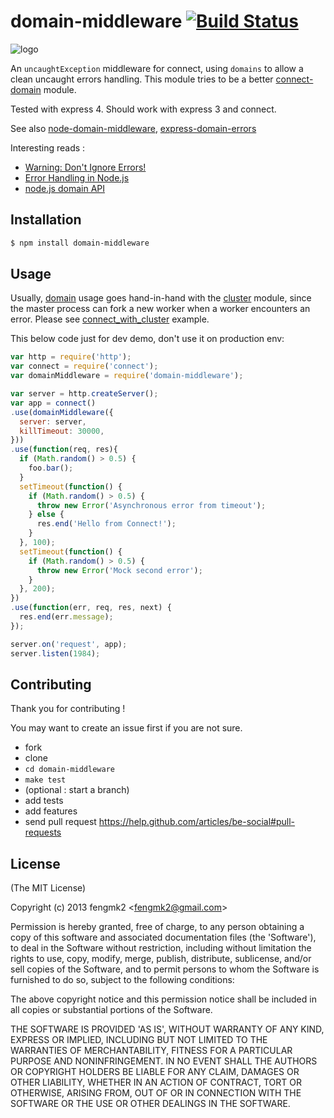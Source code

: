 domain-middleware [![Build Status](https://secure.travis-ci.org/expressjs/domain-middleware.png)](http://travis-ci.org/expressjs/domain-middleware)
=======

![logo](https://raw.github.com/expressjs/domain-middleware/master/logo.png)

An `uncaughtException` middleware for connect, using `domains` to allow a clean uncaught errors handling. This module tries to be a better [connect-domain](https://github.com/baryshev/connect-domain) module.

Tested with express 4. Should work with express 3 and connect.

See also [node-domain-middleware](https://github.com/brianc/node-domain-middleware), [express-domain-errors](https://github.com/mathrawka/express-domain-errors)

Interesting reads :
* [Warning: Don't Ignore Errors!](http://nodejs.org/docs/latest/api/domain.html#domain_warning_don_t_ignore_errors)
* [Error Handling in Node.js](http://www.joyent.com/developers/node/design/errors)
* [node.js domain API](http://nodejs.org/api/domain.html)


## Installation

```bash
$ npm install domain-middleware
```

## Usage

Usually, [domain](http://nodejs.org/api/domain.html) usage goes hand-in-hand with the [cluster](http://nodejs.org/api/cluster.html) module, since the master process can fork a new worker when a worker encounters an error.
Please see [connect_with_cluster](https://github.com/expressjs/domain-middleware/tree/master/example/connect_with_cluster) example.

This below code just for dev demo, don't use it on production env:

```js
var http = require('http');
var connect = require('connect');
var domainMiddleware = require('domain-middleware');

var server = http.createServer();
var app = connect()
.use(domainMiddleware({
  server: server,
  killTimeout: 30000,
}))
.use(function(req, res){
  if (Math.random() > 0.5) {
    foo.bar();
  }
  setTimeout(function() {
    if (Math.random() > 0.5) {
      throw new Error('Asynchronous error from timeout');
    } else {
      res.end('Hello from Connect!');
    }
  }, 100);
  setTimeout(function() {
    if (Math.random() > 0.5) {
      throw new Error('Mock second error');
    }
  }, 200);
})
.use(function(err, req, res, next) {
  res.end(err.message);
});

server.on('request', app);
server.listen(1984);
```

## Contributing
Thank you for contributing !

You may want to create an issue first if you are not sure.

* fork
* clone
* `cd domain-middleware`
* `make test`
* (optional : start a branch)
* add tests
* add features
* send pull request https://help.github.com/articles/be-social#pull-requests


## License

(The MIT License)

Copyright (c) 2013 fengmk2 &lt;fengmk2@gmail.com&gt;

Permission is hereby granted, free of charge, to any person obtaining
a copy of this software and associated documentation files (the
'Software'), to deal in the Software without restriction, including
without limitation the rights to use, copy, modify, merge, publish,
distribute, sublicense, and/or sell copies of the Software, and to
permit persons to whom the Software is furnished to do so, subject to
the following conditions:

The above copyright notice and this permission notice shall be
included in all copies or substantial portions of the Software.

THE SOFTWARE IS PROVIDED 'AS IS', WITHOUT WARRANTY OF ANY KIND,
EXPRESS OR IMPLIED, INCLUDING BUT NOT LIMITED TO THE WARRANTIES OF
MERCHANTABILITY, FITNESS FOR A PARTICULAR PURPOSE AND NONINFRINGEMENT.
IN NO EVENT SHALL THE AUTHORS OR COPYRIGHT HOLDERS BE LIABLE FOR ANY
CLAIM, DAMAGES OR OTHER LIABILITY, WHETHER IN AN ACTION OF CONTRACT,
TORT OR OTHERWISE, ARISING FROM, OUT OF OR IN CONNECTION WITH THE
SOFTWARE OR THE USE OR OTHER DEALINGS IN THE SOFTWARE.
